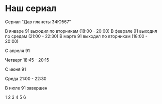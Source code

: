 # Наш сериал

Сериал "Дар планеты 34Ю567"

В январе 91 выходил по вторникам (18:00 - 20:00)
В феврале 91 выходил по средам (21:00 - 22:30)
В марте 91 выходил по вторникам (18:00 - 20:00)

С апреля 91

Четверг 18:45 - 20:15

С июня 91

Среда   21:00 - 22:30

В июле 91 завершен

1 2 3 4 5 6

